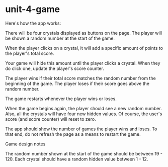 # unit-4-game
Here's how the app works:



There will be four crystals displayed as buttons on the page.
The player will be shown a random number at the start of the game.

When the player clicks on a crystal, it will add a specific amount of points to the player's total score. 


Your game will hide this amount until the player clicks a crystal.
When they do click one, update the player's score counter.


The player wins if their total score matches the random number from the beginning of the game.
The player loses if their score goes above the random number.

The game restarts whenever the player wins or loses.


When the game begins again, the player should see a new random number. Also, all the crystals will have four new hidden values. Of course, the user's score (and score counter) will reset to zero.


The app should show the number of games the player wins and loses. To that end, do not refresh the page as a means to restart the game.


Game design notes


The random number shown at the start of the game should be between 19 - 120.
Each crystal should have a random hidden value between 1 - 12.
